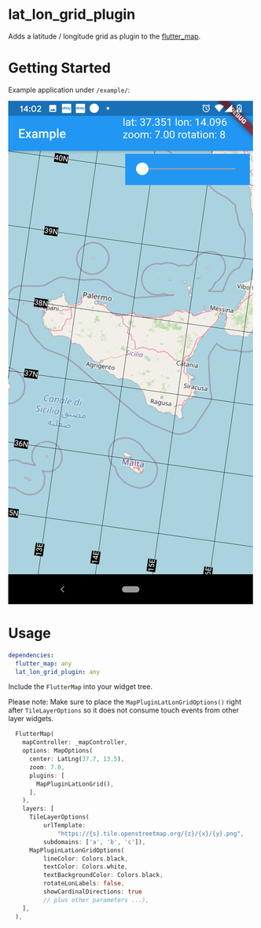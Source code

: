 # lat_lon_grid_plugin

Adds a latitude / longitude grid as plugin to the [flutter_map](https://github.com/johnpryan/flutter_map/).

# Getting Started

Example application under `/example/`:

![Example](lat_lon_grid_plugin_example.png)

# Usage

```yaml
dependencies:
  flutter_map: any
  lat_lon_grid_plugin: any
```

Include the `FlutterMap` into your widget tree.

Please note: Make sure to place the `MapPluginLatLonGridOptions()` right after `TileLayerOptions` so it does not consume touch events from other layer widgets.

```dart
  FlutterMap(
    mapController: _mapController,
    options: MapOptions(
      center: LatLng(37.7, 13.5),
      zoom: 7.0,
      plugins: [
        MapPluginLatLonGrid(),
      ],
    ),
    layers: [
      TileLayerOptions(
          urlTemplate:
              "https://{s}.tile.openstreetmap.org/{z}/{x}/{y}.png",
          subdomains: ['a', 'b', 'c']),
      MapPluginLatLonGridOptions(
          lineColor: Colors.black,
          textColor: Colors.white,
          textBackgroundColor: Colors.black,
          rotateLonLabels: false,
          showCardinalDirections: true
          // plus other parameters ...),
    ],
  ),
```
